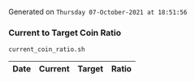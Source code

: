 Generated on `Thursday 07-October-2021 at 18:51:56`

### Current to Target Coin Ratio
`current_coin_ratio.sh`

Date|Current|Target|Ratio
---|---|---|---
